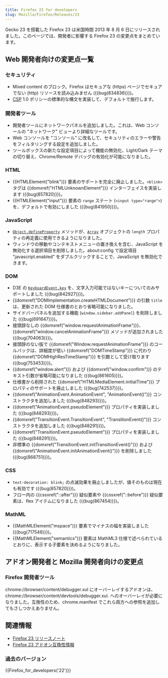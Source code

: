```yaml
---
title: Firefox 23 for developers
slug: Mozilla/Firefox/Releases/23
---
```

Gecko 23 を搭載した Firefox 23 は米国時間 2013 年 8 月 6 日にリリースされました。このページでは、開発者に影響する Firefox 23 の変更点をまとめています。

## Web 開発者向けの変更点一覧

### セキュリティ

- Mixed content のブロック。Firefox はセキュアな (https) ページでセキュアでない (http) リソースを読み込みません ({{bug(834836)}})。
- [CSP](/ja/docs/Security/CSP "Security/CSP") 1.0 ポリシーの標準的な構文を実装して、デフォルトで施行します。

### 開発者ツール

- 開発者ツールにネットワークパネルを追加しました。これは、Web コンソールの "ネットワーク" ビューより詳細なツールです。
- Web コンソールを "コンソール" に改名して、セキュリティのエラーや警告をフィルタリングする設定を追加しました。
- ツールボックスの新たな設定項目によって機能の無効化、Light/Dark テーマの切り替え、Chrome/Remote デバッグの有効化が可能になりました。

### HTML

- {{HTMLElement("blink")}} 要素のサポートを完全に廃止しました。`<blink>` タグは {{domxref("HTMLUnknownElement")}} インターフェイスを実装します ({{bug(857820)}})。
- {{HTMLElement("input")}} 要素の `range` ステート (`<input type="range">`) を、デフォルトで有効にしました ({{bug(841950)}})。

### JavaScript

- [`Object.defineProperty`](/ja/docs/Web/JavaScript/Reference/Global_Objects/Object/defineProperty "Web/JavaScript/Reference/Global_Objects/Object/defineProperty") メソッドが、[`Array`](/ja/docs/Web/JavaScript/Reference/Global_Objects/Array "Web/JavaScript/Reference/Global_Objects/Array") オブジェクトの `length` プロパティの再定義に使用できるようになりました。
- ウィンドウの移動やコンテキストメニューの置き換えを含む、JavaScript を無効化する選択項目を削除しました。about:config で設定項目 "javascript.enabled" をダブルクリックすることで、JavaScript を無効化できます。

### DOM

- D3E の [`KeyboardEvent.key`](/ja/docs/DOM/KeyboardEvent#Key_names_and_Char_values) を、文字入力可能ではないキーについてのみサポートしました ({{bug(842927)}})。
- {{domxref("DOMImplementation.createHTMLDocument")}} の引数 `title` は、更新された DOM 仕様書のとおり省略可能になりました。
- サイドバーパネルを追加する機能 (`window.sidebar.addPanel`) を削除しました ({{bug(691647)}})。
- 接頭辞なしの {{domxref("window.requestAnimationFrame")}}、{{domxref("window.cancelAnimationFrame")}} メソッドが追加されました ({{bug(704063)}})。
- 接頭辞のない版で {{domxref("Window.requestAnimationFrame")}} のコールバックは、詳細度が低い {{domxref("DOMTimeStamp")}} に代わり {{domxref("DOMHighResTimeStamp")}} を引数として受け取ります ({{bug(753453)}})。
- {{domxref("window.alert")}} および {{domxref("window.confirm")}} のテキスト引数が省略可能になりました ({{bug(861605)}})。
- 仕様書から削除された {{domxref("HTMLMediaElement.initialTime")}} プロパティのサポートを廃止しました ({{bug(742537)}})。
- {{domxref("AnimationEvent.AnimationEvent", "AnimationEvent()")}} コンストラクタを追加しました ({{bug(848293)}})。
- {{domxref("AnimationEvent.pseudoElement")}} プロパティを実装しました ({{bug(848293)}})。
- {{domxref("TransitionEvent.TransitionEvent", "TransitionEvent()")}} コンストラクタを追加しました ({{bug(848291)}})。
- {{domxref("TransitionEvent.pseudoElement")}} プロパティを実装しました ({{bug(848291)}})。
- 非標準の {{domxref("TransitionEvent.initTransitionEvent()")}} および {{domxref("AnimationEvent.initAnimationEvent()")}} を削除しました ({{bug(868751)}})。

### CSS

- `text-decoration: blink;` の点滅効果を廃止しましたが、値そのものは現在も有効です ({{bug(857820)}})。
- フロー内の {{cssxref("::after")}} 疑似要素や {{cssxref("::before")}} 疑似要素は、flex アイテムになりました ({{bug(867454)}})。

### MathML

- {{MathMLElement("mspace")}} 要素でマイナスの幅を実装しました ({{bug(717546)}})。
- {{MathMLElement("semantics")}} 要素は MathML3 仕様で述べられているとおりに、表示する子要素を決めるようになりました。

## アドオン開発者と Mozilla 開発者向けの変更点

### Firefox 開発者ツール

chrome://browser/content/debugger.xul にオーバーレイするアドオンは、chrome://browser/content/devtools/debugger.xul. へのオーバーレイが必要になりました。互換性のため、chrome.manifest でこれら両方への参照を追加してもさしつかえありません。

## 関連情報

- [Firefox 23 リリースノート](http://www.mozilla.jp/firefox/23.0/releasenotes/)
- [Firefox 23 アドオン互換性情報](https://dev.mozilla.jp/2013/07/firefox-23-addon-compatibility/)

### 過去のバージョン

{{Firefox_for_developers('22')}}
